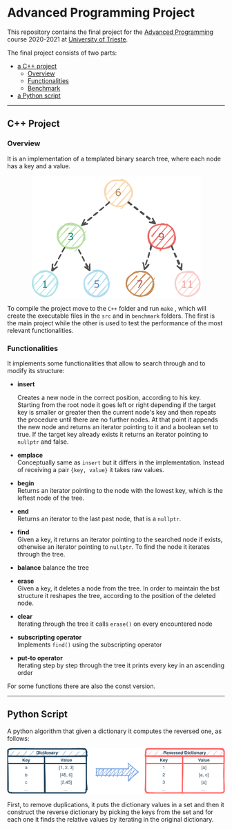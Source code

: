 # Advanced Programming Project

This repository contains the final project for the [Advanced Programming](https://github.com/asartori86/advanced_programming_2020) course 2020-2021 at [University of Trieste](https://units.it).

The final project consists of two parts:

- [a C++ project](#c-project)
     - [Overview](#overview)
     - [Functionalities](#functionalities)
     - [Benchmark](#benchmark)
- [a Python script](#python-script)

---

## C++ Project

### Overview

It is an implementation of a templated binary search tree, where each node has a key and a value.

<p align="center">
<img src="https://github.com/PalMassimo/AdvancedProgrammingProject/blob/main/Screenshots/Bst.png" alt="binary search tree"/>
</p>

To compile the project move to the `C++` folder and run `make` ,
which will create the executable files in the `src` and in `benchmark` folders. The first is the main project while the other is used to test the performance of the most relevant functionalities.

### Functionalities

It implements some functionalities that allow to search through and to modify its structure:

- **insert**

     Creates a new node in the correct position, according to his key. Starting from the root node it goes left or right depending if the target key is smaller or greater then the current node's key and then repeats the procedure until there are no further nodes. At that point it appends the new node and returns an iterator pointing to it and a boolean set to true. If the target key already exists it returns an iterator pointing to `nullptr` and false.

- **emplace**  
    Conceptually same as `insert` but it differs in the implementation. Instead of receiving a pair `{key, value}` it takes raw values.

- **begin**  
    Returns an iterator pointing to the node with the lowest key, which is the leftest node of the tree.

- **end**  
    Returns an iterator to the last past node, that is a `nullptr`.

- **find**   
    Given a key, it returns an iterator pointing to the searched node if exists, otherwise an iterator pointing to `nullptr`. To find the node it iterates through the tree.   

- **balance** 
     balance the tree

- **erase**  
     Given a key, it deletes a node from the tree. In order to maintain the bst structure it reshapes the tree, according to the position of the deleted node.

- **clear**  
     Iterating through the tree it calls `erase()` on every encountered node

- **subscripting operator**  
     Implements `find()` using the subscripting operator

- **put-to operator**  
     Iterating step by step through the tree it prints every key in an ascending order 

For some functions there are also the const version.

---

## Python Script

A python algorithm that given a dictionary it computes the reversed one, as follows:
<p align="center">
<img src="https://github.com/PalMassimo/AdvancedProgrammingProject/blob/main//Screenshots/Dictionary.png" alt="from dictionary to reversed"/>
</p>
  
  
First, to remove duplications, it puts the dictionary values in a set and then it construct the reverse dictionary by picking the keys from the set and for each one it finds the relative values by iterating in the original dictionary. 

